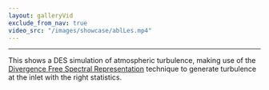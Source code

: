 ```yaml
---
layout: galleryVid
exclude_from_nav: true
video_src: "/images/showcase/ablLes.mp4"
---
```


--- 

This shows a DES simulation of atmospheric turbulence, making use of the [Divergence Free Spectral Representation](https://github.com/abiyfantaye/DFSR) technique to generate turbulence at the inlet with the right statistics.
